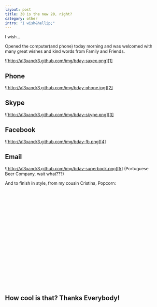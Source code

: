 ```yaml
--- 
layout: post
title: 30 is the new 20, right?
category: other
intro: "I wish&hellip;"
---
```


I wish...

Opened the computer(and phone) today morning and was welcomed with many great
wishes and kind words from Family and Friends.

![http://al3xandr3.github.com/img/bday-saxeo.png][1]

## Phone

![http://al3xandr3.github.com/img/bday-phone.jpg][2]

## Skype

![http://al3xandr3.github.com/img/bday-skype.png][3]

## Facebook

![http://al3xandr3.github.com/img/bday-fb.png][4]

## Email

![http://al3xandr3.github.com/img/bday-superbock.png][5] (Portuguese Beer
Company, wait what???)

And to finish in style, from my cousin Cristina, Popcorn:

<object width="560" height="315"><param name="movie" value="http://www.youtube.com/v/AvDvTnTGjgQ?version=3&amp;hl=en_US"></param><param name="allowFullScreen" value="true"></param><param name="allowscriptaccess" value="always"></param><embed src="http://www.youtube.com/v/AvDvTnTGjgQ?version=3&amp;hl=en_US" type="application/x-shockwave-flash" width="560" height="315" allowscriptaccess="always" allowfullscreen="true"></embed></object>


## How cool is that? Thanks Everybody!


   [1]: http://al3xandr3.github.com/img/bday-saxeo.png
   [2]: http://al3xandr3.github.com/img/bday-phone.jpg
   [3]: http://al3xandr3.github.com/img/bday-skype.png
   [4]: http://al3xandr3.github.com/img/bday-fb.png
   [5]: http://al3xandr3.github.com/img/bday-superbock.png

